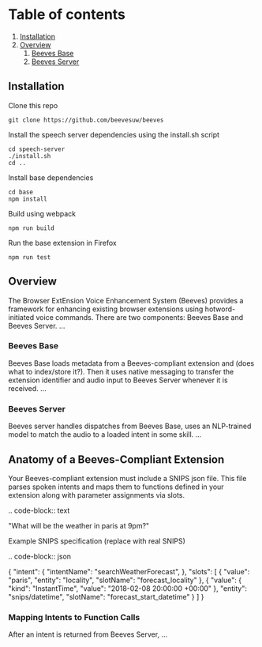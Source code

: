 # Table of contents
1. [Installation](#installation)
2. [Overview](#overview)
    1. [Beeves Base](#beeves-base)
    2. [Beeves Server](#beeves-server)

## Installation <a name="installation"></a>
Clone this repo
```
git clone https://github.com/beevesuw/beeves
```
Install the speech server dependencies using the install.sh script
```
cd speech-server
./install.sh
cd ..
```
Install base dependencies
```
cd base
npm install 
```
Build using webpack
```
npm run build
```
Run the base extension in Firefox
```
npm run test
```


## Overview <a name="overview"></a>
The Browser ExtEnsion Voice Enhancement System (Beeves) provides a framework for enhancing existing browser extensions using hotword-initiated voice commands. There are two components: Beeves Base and Beeves Server. ...

### Beeves Base <a name="beeves-base"></a>
Beeves Base loads metadata from a Beeves-compliant extension and (does what to index/store it?). Then it uses native messaging to transfer the extension identifier and audio input to Beeves Server whenever it is received. ...

### Beeves Server <a name="beeves-server"></a>
Beeves server handles dispatches from Beeves Base, uses an NLP-trained model to match the audio to a loaded intent in some skill. ...

## Anatomy of a Beeves-Compliant Extension <a name="beeves-compliant-ext"></a>
Your Beeves-compliant extension must include a SNIPS json file. This file parses spoken intents and maps them to functions defined in your extension along with parameter assignments via slots.

<What a Beeves-compliant extension looks like in contrast with a traditional one>
    
.. code-block:: text

   "What will be the weather in paris at 9pm?"
    
Example SNIPS specification (replace with real SNIPS)

.. code-block:: json

   {
      "intent": {
         "intentName": "searchWeatherForecast",
      },
      "slots": [
         {
            "value": "paris",
            "entity": "locality",
            "slotName": "forecast_locality"
         },
         {
            "value": {
               "kind": "InstantTime",
               "value": "2018-02-08 20:00:00 +00:00"
            },
            "entity": "snips/datetime",
            "slotName": "forecast_start_datetime"
         }
      ]
   }

### Mapping Intents to Function Calls

After an intent is returned from Beeves Server, ...


